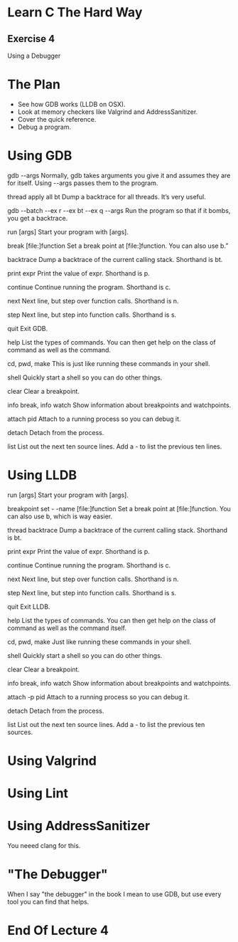 Learn C The Hard Way
=======

Exercise 4
----

Using a Debugger



The Plan
====

* See how GDB works (LLDB on OSX).
* Look at memory checkers like Valgrind and AddressSanitizer.
* Cover the quick reference.
* Debug a program.



Using GDB
====
gdb --args
Normally, gdb takes arguments you give it and assumes they are for itself.
Using --args passes them to the program.

thread apply all bt
Dump a backtrace for all threads. It’s very useful.

gdb --batch --ex r --ex bt --ex q --args
Run the program so that if it bombs, you get a backtrace.

run [args]
Start your program with [args].

break [file:]function
Set a break point at [file:]function. You can also use b.”

backtrace
Dump a backtrace of the current calling stack. Shorthand is bt.

print expr
Print the value of expr. Shorthand is p.

continue
Continue running the program. Shorthand is c.

next
Next line, but step over function calls. Shorthand is n.

step
Next line, but step into function calls. Shorthand is s.

quit
Exit GDB.

help
List the types of commands. You can then get help on the class of command as well as the command.

cd, pwd, make
This is just like running these commands in your shell.

shell
Quickly start a shell so you can do other things.

clear
Clear a breakpoint.

info break, info watch
Show information about breakpoints and watchpoints.

attach pid
Attach to a running process so you can debug it.

detach
Detach from the process.

list
List out the next ten source lines. Add a - to list the previous ten lines.


Using LLDB
====
run [args]
Start your program with [args].

breakpoint set - -name [file:]function
Set a break point at [file:]function. You can also use b, which is way easier.

thread backtrace
Dump a backtrace of the current calling stack. Shorthand is bt.

print expr
Print the value of expr. Shorthand is p.

continue
Continue running the program. Shorthand is c.

next
Next line, but step over function calls. Shorthand is n.

step
Next line, but step into function calls. Shorthand is s.

quit
Exit LLDB.

help List the types of commands.
You can then get help on the class of command as well as the command itself.

cd, pwd, make
Just like running these commands in your shell.

shell
Quickly start a shell so you can do other things.

clear
Clear a breakpoint.

info break, info watch
Show information about breakpoints and watchpoints.

attach -p pid
Attach to a running process so you can debug it.

detach
Detach from the process.

list
List out the next ten source lines. Add a - to list the previous ten sources.

Using Valgrind
====



Using Lint
====



Using AddressSanitizer
====

You neeed clang for this.



"The Debugger"
====

When I say "the debugger" in the book I mean to use GDB, but use
every tool you can find that helps.



End Of Lecture 4
=====
